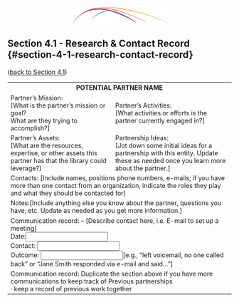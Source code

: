 <div style="text-align:center"><img src="/logo/Connectedlib-Logo-Graph.png"></div>

## Section 4.1 - Research &amp; Contact Record {#section-4-1-research-contact-record}

([back to Section 4.1](../40_establishing_a_partnership/41_start_the_conversation.md))


<table class="heading-cell7 no-common-style"><tr><th colspan="2">POTENTIAL PARTNER NAME</th></tr><tr><td>Partner’s Mission:<br>[What is the partner’s mission or goal? <br>What are they trying to accomplish?]</td><td>Partner’s Activities:<br>[What activities or efforts is the partner currently engaged in?]</td></tr><tr><td>Partner’s Assets:<br>[What are the resources, expertise, or other assets this partner has that the library could leverage?]</td><td>Partnership Ideas:
<br>[Jot down some initial ideas for a partnership with this entity. Update these as needed once you learn more about the partner.]</td></tr><tr><td colspan="2">Contacts:
[Include names, positions phone numbers, e-mails; if you have more than one contact from an organization, indicate the roles they play and what they should be contacted for]
</td></tr><tr><td colspan="2">Notes:[Include anything else you know about the partner, questions you have, etc. Update as needed as you get more information.]</td></tr><tr><td colspan="2">Communication record: – [Describe contact here, i.e. E-mail to set up a meeting]<br>
Date:<input type="text"><br>
Contact: <input type="text"><br>    	
Outcome: <input type="text">[e.g., “left voicemail, no one called back” or “Jane Smith responded via e-mail and said…”]</td></tr><tr><td colspan="2">Communication record: Duplicate the section above if you have more communications to keep track of Previous partnerships<br>· keep a record of previous work together</td></tr></table>